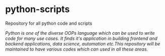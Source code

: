 # python-scripts
Repository for all python code and scripts

*Python is one of the diverse OOPs language which can be used to write code for many use cases. It finds it's application in building frontend and backend applications, data science, automation etc.This repository will be maintained to have various codes which can used in all these areas.*

